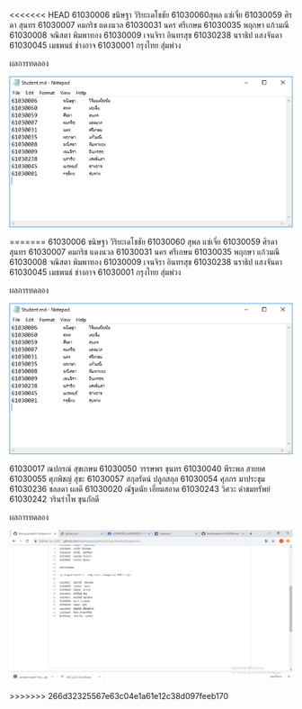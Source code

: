 <<<<<<< HEAD
﻿61030006	ขนิษฐา​	วิริยะเดโชชัย
61030060​	สุพล	แซ่เจี่ย
61030059	ศิรดา	สุนทร
61030007	คมกริช	แดงนวล
61030031	นคร	ศรีเกษม
61030035	พฤกษา	แก้วมณี
61030008	จณิสตา	พิมพาทอง
61030009	เจนจิรา	อินทรสุข
61030238	นราธิป	แสงจันดา 
61030045	เมธพนธ์	ช่างอาจ 
61030001	กรุงไทย	สุ่มพ่วง

ผลการทดลอง

<p align="center">  <img src="./images/a1.PNG"> </p>
=======
﻿61030006	ขนิษฐา​	วิริยะเดโชชัย
61030060​	สุพล	แซ่เจี่ย
61030059	ศิรดา	สุนทร
61030007	คมกริช	แดงนวล
61030031	นคร	ศรีเกษม
61030035	พฤกษา	แก้วมณี
61030008	จณิสตา	พิมพาทอง
61030009	เจนจิรา	อินทรสุข
61030238	นราธิป	แสงจันดา 
61030045	เมธพนธ์	ช่างอาจ 
61030001	กรุงไทย	สุ่มพ่วง

ผลการทดลอง

<p align="center">  <img src="./images/a1.PNG"> </p>

61030017	ณปกรณ์	สุขเกษม 
61030050	วรรษพร	ขุนทร 
61030040	พีระพล	สายยศ 
61030055	ศุภพิชญ์ สุขะ 
61030057	สกุลรัตน์	ปลูกสกุล 
61030054	ศุภกร	มาประชุม 
61030236	ชลลดา	ผลดี 
61030020	ณัฐดนัย	เอี่ยมสอาด 
61030243	วิศวะ	ดำชมทรัพย์ 
61030242	วรินรำไพ	ขุนภักดี

ผลการทดลอง

<p align="center">  <img src="./images/a2.PNG"> </p>
>>>>>>> 266d32325567e63c04e1a61e12c38d097feeb170
